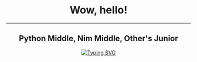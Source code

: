 <h1 align="center">Wow, hello!</h1>
<hr>
<div align="center">
  <h2>Python Middle, Nim Middle, Other's Junior</h2>
  <a href="https://git.io/typing-svg"><img src="https://readme-typing-svg.herokuapp.com?font=Arial&duration=7000&pause=1000&color=8FF700&random=false&width=600&lines=Nim+programmer%3F+KEKW+Find+job%2C+dude.+Learn+other+language+idk" alt="Typing SVG" /></a>
</div>

